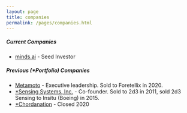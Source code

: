 ```yaml
---
layout: page
title: companies
permalink: /pages/companies.html
---
```


##### Current Companies

- [minds.ai](https://minds.ai) - Seed Investor

##### Previous (\*Portfolio) Companies

- [Metamoto](http://www.metamoto.com) - Executive leadership. Sold to Foretellix in 2020.
- [\*Sensing Systems, Inc.](http://www.2d3Sensing.com) - Co-founder. Sold to 2d3 in 2011, sold 2d3 Sensing to Insitu (Boeing) in 2015.
- [\*Chordanation](https://chordanation.com) - Closed 2020

